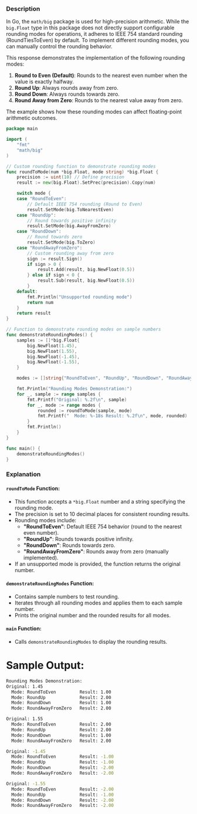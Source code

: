### **Description**  
In Go, the `math/big` package is used for high-precision arithmetic. While the `big.Float` type in this package does not directly support configurable rounding modes for operations, it adheres to IEEE 754 standard rounding (RoundTiesToEven) by default. To implement different rounding modes, you can manually control the rounding behavior.  

This response demonstrates the implementation of the following rounding modes:  
1. **Round to Even (Default)**: Rounds to the nearest even number when the value is exactly halfway.  
2. **Round Up**: Always rounds away from zero.  
3. **Round Down**: Always rounds towards zero.  
4. **Round Away from Zero**: Rounds to the nearest value away from zero.  

The example shows how these rounding modes can affect floating-point arithmetic outcomes.  

```go
package main

import (
	"fmt"
	"math/big"
)

// Custom rounding function to demonstrate rounding modes
func roundToMode(num *big.Float, mode string) *big.Float {
	precision := uint(10) // Define precision
	result := new(big.Float).SetPrec(precision).Copy(num)

	switch mode {
	case "RoundToEven":
		// Default IEEE 754 rounding (Round to Even)
		result.SetMode(big.ToNearestEven)
	case "RoundUp":
		// Round towards positive infinity
		result.SetMode(big.AwayFromZero)
	case "RoundDown":
		// Round towards zero
		result.SetMode(big.ToZero)
	case "RoundAwayFromZero":
		// Custom rounding away from zero
		sign := result.Sign()
		if sign > 0 {
			result.Add(result, big.NewFloat(0.5))
		} else if sign < 0 {
			result.Sub(result, big.NewFloat(0.5))
		}
	default:
		fmt.Println("Unsupported rounding mode")
		return num
	}
	return result
}

// Function to demonstrate rounding modes on sample numbers
func demonstrateRoundingModes() {
	samples := []*big.Float{
		big.NewFloat(1.45),
		big.NewFloat(1.55),
		big.NewFloat(-1.45),
		big.NewFloat(-1.55),
	}

	modes := []string{"RoundToEven", "RoundUp", "RoundDown", "RoundAwayFromZero"}

	fmt.Println("Rounding Modes Demonstration:")
	for _, sample := range samples {
		fmt.Printf("Original: %.2f\n", sample)
		for _, mode := range modes {
			rounded := roundToMode(sample, mode)
			fmt.Printf("  Mode: %-18s Result: %.2f\n", mode, rounded)
		}
		fmt.Println()
	}
}

func main() {
	demonstrateRoundingModes()
}
```

### **Explanation**

#### `roundToMode` Function:
- This function accepts a `*big.Float` number and a string specifying the rounding mode.
- The precision is set to 10 decimal places for consistent rounding results.
- Rounding modes include:
  - **"RoundToEven"**: Default IEEE 754 behavior (round to the nearest even number).
  - **"RoundUp"**: Rounds towards positive infinity.
  - **"RoundDown"**: Rounds towards zero.
  - **"RoundAwayFromZero"**: Rounds away from zero (manually implemented).
- If an unsupported mode is provided, the function returns the original number.

#### `demonstrateRoundingModes` Function:
- Contains sample numbers to test rounding.
- Iterates through all rounding modes and applies them to each sample number.
- Prints the original number and the rounded results for all modes.

#### `main` Function:
- Calls `demonstrateRoundingModes` to display the rounding results.

# Sample Output:
```sh
Rounding Modes Demonstration:
Original: 1.45
  Mode: RoundToEven         Result: 1.00
  Mode: RoundUp             Result: 2.00
  Mode: RoundDown           Result: 1.00
  Mode: RoundAwayFromZero   Result: 2.00

Original: 1.55
  Mode: RoundToEven         Result: 2.00
  Mode: RoundUp             Result: 2.00
  Mode: RoundDown           Result: 1.00
  Mode: RoundAwayFromZero   Result: 2.00

Original: -1.45
  Mode: RoundToEven         Result: -1.00
  Mode: RoundUp             Result: -1.00
  Mode: RoundDown           Result: -2.00
  Mode: RoundAwayFromZero   Result: -2.00

Original: -1.55
  Mode: RoundToEven         Result: -2.00
  Mode: RoundUp             Result: -1.00
  Mode: RoundDown           Result: -2.00
  Mode: RoundAwayFromZero   Result: -2.00
```